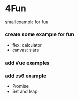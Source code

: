 # 4Fun
small example for fun

### create some example for fun

- flex: calculator
- canvas: stars

### add Vue examples

### add es6 example
- Promise
- Set and Map

